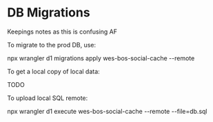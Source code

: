 # DB Migrations

Keepings notes as this is confusing AF

To migrate to the prod DB, use:

npx wrangler d1 migrations apply wes-bos-social-cache --remote

To get a local copy of local data:

TODO

To upload local SQL remote:

npx wrangler d1 execute wes-bos-social-cache --remote --file=db.sql
